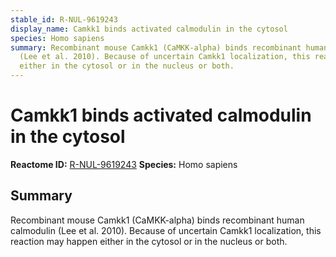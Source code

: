 ```yaml
---
stable_id: R-NUL-9619243
display_name: Camkk1 binds activated calmodulin in the cytosol
species: Homo sapiens
summary: Recombinant mouse Camkk1 (CaMKK-alpha) binds recombinant human calmodulin
  (Lee et al. 2010). Because of uncertain Camkk1 localization, this reaction may happen
  either in the cytosol or in the nucleus or both.
---
```


# Camkk1 binds activated calmodulin in the cytosol
**Reactome ID:** [R-NUL-9619243](https://reactome.org/content/detail/R-NUL-9619243)
**Species:** Homo sapiens

## Summary

Recombinant mouse Camkk1 (CaMKK-alpha) binds recombinant human calmodulin (Lee et al. 2010). Because of uncertain Camkk1 localization, this reaction may happen either in the cytosol or in the nucleus or both.
